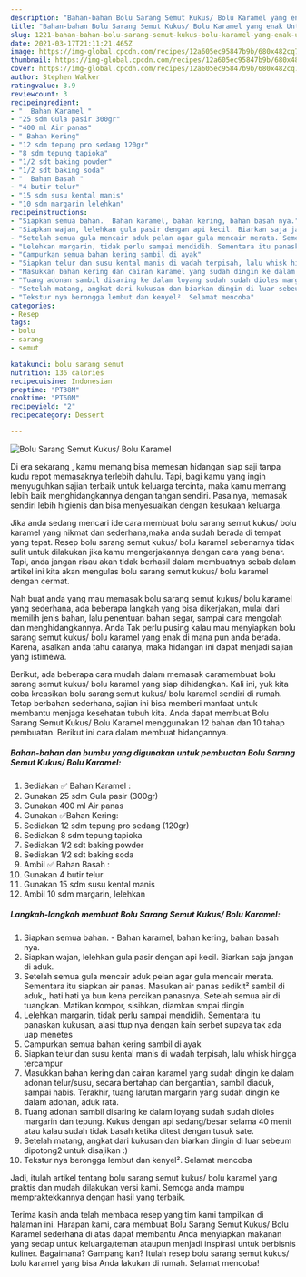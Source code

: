 ```yaml
---
description: "Bahan-bahan Bolu Sarang Semut Kukus/ Bolu Karamel yang enak Untuk Jualan"
title: "Bahan-bahan Bolu Sarang Semut Kukus/ Bolu Karamel yang enak Untuk Jualan"
slug: 1221-bahan-bahan-bolu-sarang-semut-kukus-bolu-karamel-yang-enak-untuk-jualan
date: 2021-03-17T21:11:21.465Z
image: https://img-global.cpcdn.com/recipes/12a605ec95847b9b/680x482cq70/bolu-sarang-semut-kukus-bolu-karamel-foto-resep-utama.jpg
thumbnail: https://img-global.cpcdn.com/recipes/12a605ec95847b9b/680x482cq70/bolu-sarang-semut-kukus-bolu-karamel-foto-resep-utama.jpg
cover: https://img-global.cpcdn.com/recipes/12a605ec95847b9b/680x482cq70/bolu-sarang-semut-kukus-bolu-karamel-foto-resep-utama.jpg
author: Stephen Walker
ratingvalue: 3.9
reviewcount: 3
recipeingredient:
- "  Bahan Karamel "
- "25 sdm Gula pasir 300gr"
- "400 ml Air panas"
- " Bahan Kering"
- "12 sdm tepung pro sedang 120gr"
- "8 sdm tepung tapioka"
- "1/2 sdt baking powder"
- "1/2 sdt baking soda"
- "  Bahan Basah "
- "4 butir telur"
- "15 sdm susu kental manis"
- "10 sdm margarin lelehkan"
recipeinstructions:
- "Siapkan semua bahan.  Bahan karamel, bahan kering, bahan basah nya."
- "Siapkan wajan, lelehkan gula pasir dengan api kecil. Biarkan saja jangan di aduk."
- "Setelah semua gula mencair aduk pelan agar gula mencair merata. Sementara itu siapkan air panas. Masukan air panas sedikit² sambil di aduk,, hati hati ya bun kena percikan panasnya. Setelah semua air di tuangkan. Matikan kompor, sisihkan, diamkan smpai dingin"
- "Lelehkan margarin, tidak perlu sampai mendidih. Sementara itu panaskan kukusan, alasi ttup nya dengan kain serbet supaya tak ada uap menetes"
- "Campurkan semua bahan kering sambil di ayak"
- "Siapkan telur dan susu kental manis di wadah terpisah, lalu whisk hingga tercampur"
- "Masukkan bahan kering dan cairan karamel yang sudah dingin ke dalam adonan telur/susu, secara bertahap dan bergantian, sambil diaduk, sampai habis. Terakhir, tuang larutan margarin yang sudah dingin ke dalam adonan, aduk rata."
- "Tuang adonan sambil disaring ke dalam loyang sudah sudah dioles margarin dan tepung. Kukus dengan api sedang/besar selama 40 menit atau kalau sudah tidak basah ketika ditest dengan tusuk sate."
- "Setelah matang, angkat dari kukusan dan biarkan dingin di luar sebeum dipotong2 untuk disajikan :)"
- "Tekstur nya berongga lembut dan kenyel². Selamat mencoba"
categories:
- Resep
tags:
- bolu
- sarang
- semut

katakunci: bolu sarang semut 
nutrition: 136 calories
recipecuisine: Indonesian
preptime: "PT38M"
cooktime: "PT60M"
recipeyield: "2"
recipecategory: Dessert

---
```



![Bolu Sarang Semut Kukus/ Bolu Karamel](https://img-global.cpcdn.com/recipes/12a605ec95847b9b/680x482cq70/bolu-sarang-semut-kukus-bolu-karamel-foto-resep-utama.jpg)

Di era  sekarang , kamu memang bisa memesan hidangan siap saji tanpa kudu repot memasaknya terlebih dahulu. Tapi, bagi kamu yang ingin menyuguhkan sajian terbaik untuk keluarga tercinta, maka kamu memang lebih baik menghidangkannya dengan tangan sendiri. Pasalnya, memasak sendiri lebih higienis dan bisa menyesuaikan dengan kesukaan keluarga.

Jika anda sedang mencari ide cara membuat bolu sarang semut kukus/ bolu karamel yang nikmat dan sederhana,maka anda sudah berada di tempat yang tepat. Resep bolu sarang semut kukus/ bolu karamel  sebenarnya tidak sulit untuk dilakukan jika kamu mengerjakannya dengan cara yang benar. Tapi, anda jangan risau akan tidak berhasil dalam membuatnya 
sebab dalam artikel ini kita akan mengulas bolu sarang semut kukus/ bolu karamel dengan cermat.  



Nah buat anda yang mau memasak bolu sarang semut kukus/ bolu karamel yang sederhana, ada beberapa langkah yang bisa dikerjakan, mulai dari memilih jenis bahan, lalu penentuan bahan segar, sampai cara mengolah dan menghidangkannya. Anda Tak perlu pusing kalau mau menyiapkan bolu sarang semut kukus/ bolu karamel yang enak di mana pun anda berada. Karena, asalkan anda  tahu caranya, maka hidangan ini dapat menjadi sajian yang istimewa.

Berikut, ada beberapa cara mudah dalam memasak caramembuat bolu sarang semut kukus/ bolu karamel yang siap dihidangkan. Kali ini, yuk kita coba kreasikan bolu sarang semut kukus/ bolu karamel sendiri di rumah. Tetap berbahan sederhana, sajian ini bisa memberi manfaat untuk membantu menjaga kesehatan tubuh kita. Anda dapat membuat Bolu Sarang Semut Kukus/ Bolu Karamel menggunakan 12 bahan dan 10 tahap pembuatan. Berikut ini cara dalam membuat hidangannya.

<!--inarticleads1-->

##### Bahan-bahan dan bumbu yang digunakan untuk pembuatan Bolu Sarang Semut Kukus/ Bolu Karamel:

1. Sediakan  ✅ Bahan Karamel :
1. Gunakan 25 sdm Gula pasir (300gr)
1. Gunakan 400 ml Air panas
1. Gunakan  ✅Bahan Kering:
1. Sediakan 12 sdm tepung pro sedang (120gr)
1. Sediakan 8 sdm tepung tapioka
1. Sediakan 1/2 sdt baking powder
1. Sediakan 1/2 sdt baking soda
1. Ambil  ✅ Bahan Basah :
1. Gunakan 4 butir telur
1. Gunakan 15 sdm susu kental manis
1. Ambil 10 sdm margarin, lelehkan




<!--inarticleads2-->

##### Langkah-langkah membuat Bolu Sarang Semut Kukus/ Bolu Karamel:

1. Siapkan semua bahan.  - Bahan karamel, bahan kering, bahan basah nya.
1. Siapkan wajan, lelehkan gula pasir dengan api kecil. Biarkan saja jangan di aduk.
1. Setelah semua gula mencair aduk pelan agar gula mencair merata. Sementara itu siapkan air panas. Masukan air panas sedikit² sambil di aduk,, hati hati ya bun kena percikan panasnya. Setelah semua air di tuangkan. Matikan kompor, sisihkan, diamkan smpai dingin
1. Lelehkan margarin, tidak perlu sampai mendidih. Sementara itu panaskan kukusan, alasi ttup nya dengan kain serbet supaya tak ada uap menetes
1. Campurkan semua bahan kering sambil di ayak
1. Siapkan telur dan susu kental manis di wadah terpisah, lalu whisk hingga tercampur
1. Masukkan bahan kering dan cairan karamel yang sudah dingin ke dalam adonan telur/susu, secara bertahap dan bergantian, sambil diaduk, sampai habis. Terakhir, tuang larutan margarin yang sudah dingin ke dalam adonan, aduk rata.
1. Tuang adonan sambil disaring ke dalam loyang sudah sudah dioles margarin dan tepung. Kukus dengan api sedang/besar selama 40 menit atau kalau sudah tidak basah ketika ditest dengan tusuk sate.
1. Setelah matang, angkat dari kukusan dan biarkan dingin di luar sebeum dipotong2 untuk disajikan :)
1. Tekstur nya berongga lembut dan kenyel². Selamat mencoba




Jadi, itulah artikel tentang  bolu sarang semut kukus/ bolu karamel  yang praktis dan mudah dilakukan versi kami. Semoga anda mampu mempraktekkannya dengan hasil yang terbaik. 

Terima kasih anda telah membaca resep yang tim kami tampilkan di halaman ini. Harapan kami, cara membuat  Bolu Sarang Semut Kukus/ Bolu Karamel sederhana di atas dapat membantu Anda menyiapkan makanan yang sedap untuk keluarga/teman ataupun menjadi inspirasi untuk berbisnis kuliner. Bagaimana? Gampang kan? Itulah resep bolu sarang semut kukus/ bolu karamel yang bisa Anda lakukan di rumah. Selamat mencoba!

